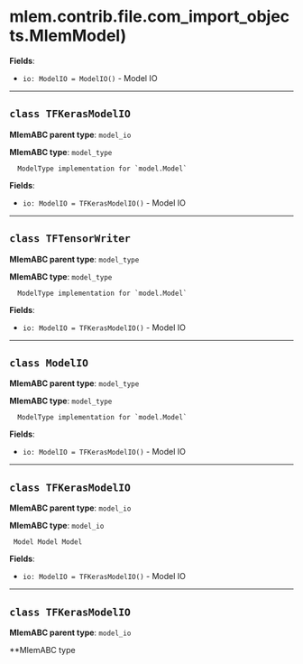 # mlem.contrib.file.com_import_objects.MlemModel)

**Fields**:

- `io: ModelIO = ModelIO()` - Model IO

---

## `class TFKerasModelIO`

**MlemABC parent type**: `model_io`

**MlemABC type**: `model_type`

      ModelType implementation for `model.Model`

**Fields**:

- `io: ModelIO = TFKerasModelIO()` - Model IO

---

## `class TFTensorWriter`

**MlemABC parent type**: `model_type`

**MlemABC type**: `model_type`

      ModelType implementation for `model.Model`

**Fields**:

- `io: ModelIO = TFKerasModelIO()` - Model IO

---

## `class ModelIO`

**MlemABC parent type**: `model_type`

**MlemABC type**: `model_type`

      ModelType implementation for `model.Model`

**Fields**:

- `io: ModelIO = TFKerasModelIO()` - Model IO

---

## `class TFKerasModelIO`

**MlemABC parent type**: `model_io`

**MlemABC type**: `model_io`

     Model Model Model

**Fields**:

- `io: ModelIO = TFKerasModelIO()` - Model IO

---

## `class TFKerasModelIO`

**MlemABC parent type**: `model_io`

\*\*MlemABC type
